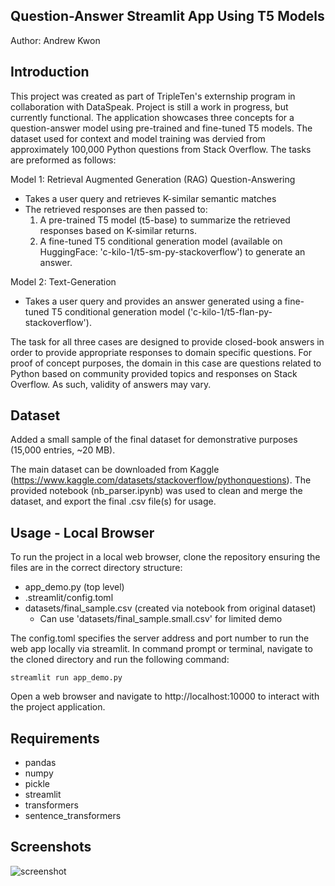 ## Question-Answer Streamlit App Using T5 Models
Author: Andrew Kwon

## Introduction

This project was created as part of TripleTen's externship program in collaboration with DataSpeak. Project is still a work in progress, but currently functional. The application showcases three concepts for a question-answer model using pre-trained and fine-tuned T5 models. The dataset used for context and model training was dervied from approximately 100,000 Python questions from Stack Overflow. The tasks are preformed as follows:

Model 1: Retrieval Augmented Generation (RAG) Question-Answering
- Takes a user query and retrieves K-similar semantic matches
- The retrieved responses are then passed to:
  1) A pre-trained T5 model (t5-base) to summarize the retrieved responses based on K-similar returns.
  2) A fine-tuned T5 conditional generation model (available on HuggingFace: 'c-kilo-1/t5-sm-py-stackoverflow') to generate an answer.

Model 2: Text-Generation
- Takes a user query and provides an answer generated using a fine-tuned T5 conditional generation model ('c-kilo-1/t5-flan-py-stackoverflow').

The task for all three cases are designed to provide closed-book answers in order to provide appropriate responses to domain specific questions. For proof of concept purposes, the domain in this case are questions related to Python based on community provided topics and responses on Stack Overflow. As such, validity of answers may vary.

## Dataset
Added a small sample of the final dataset for demonstrative purposes (15,000 entries, ~20 MB). 

The main dataset can be downloaded from Kaggle (https://www.kaggle.com/datasets/stackoverflow/pythonquestions). The provided notebook (nb_parser.ipynb) was used to clean and merge the dataset, and export the final .csv file(s) for usage.

## Usage - Local Browser

To run the project in a local web browser, clone the repository ensuring the files are in the correct directory structure:
- app_demo.py (top level)
- .streamlit/config.toml
- datasets/final_sample.csv (created via notebook from original dataset)
  -  Can use 'datasets/final_sample.small.csv' for limited demo

The config.toml specifies the server address and port number to run the web app locally via streamlit. In command prompt or terminal, navigate to the cloned directory and run the following command:

<code>streamlit run app_demo.py</code>

Open a web browser and navigate to http://localhost:10000 to interact with the project application.

## Requirements
- pandas
- numpy
- pickle
- streamlit
- transformers
- sentence_transformers

## Screenshots

![screenshot](https://github.com/adkwn1/question-answer-app/assets/119823114/9cc8bd4c-c483-45b8-9257-362e9603aa27)

